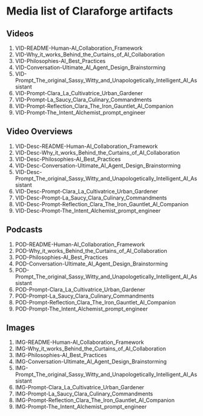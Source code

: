 # Media list of Claraforge artifacts

## Videos

1. VID-README-Human-AI_Collaboration_Framework
2. VID-Why_it_works_Behind_the_Curtains_of_AI_Collaboration
3. VID-Philosophies-AI_Best_Practices
4. VID-Conversation-Ultimate_AI_Agent_Design_Brainstorming
5. VID-Prompt_The_original_Sassy_Witty_and_Unapologetically_Intelligent_AI_Assistant
6. VID-Prompt-Clara_La_Cultivatrice_Urban_Gardener
7. VID-Prompt-La_Saucy_Clara_Culinary_Commandments
8. VID-Prompt-Reflection_Clara_The_Iron_Gauntlet_AI_Companion
9. VID-Prompt-The_Intent_Alchemist_prompt_engineer

## Video Overviews

1. VID-Desc-README-Human-AI_Collaboration_Framework
2. VID-Desc-Why_it_works_Behind_the_Curtains_of_AI_Collaboration
3. VID-Desc-Philosophies-AI_Best_Practices
4. VID-Desc-Conversation-Ultimate_AI_Agent_Design_Brainstorming
5. VID-Desc-Prompt_The_original_Sassy_Witty_and_Unapologetically_Intelligent_AI_Assistant
6. VID-Desc-Prompt-Clara_La_Cultivatrice_Urban_Gardener
7. VID-Desc-Prompt-La_Saucy_Clara_Culinary_Commandments
8. VID-Desc-Prompt-Reflection_Clara_The_Iron_Gauntlet_AI_Companion
9. VID-Desc-Prompt-The_Intent_Alchemist_prompt_engineer

## Podcasts

1. POD-README-Human-AI_Collaboration_Framework
2. POD-Why_it_works_Behind_the_Curtains_of_AI_Collaboration
3. POD-Philosophies-AI_Best_Practices
4. POD-Conversation-Ultimate_AI_Agent_Design_Brainstorming
5. POD-Prompt_The_original_Sassy_Witty_and_Unapologetically_Intelligent_AI_Assistant
6. POD-Prompt-Clara_La_Cultivatrice_Urban_Gardener
7. POD-Prompt-La_Saucy_Clara_Culinary_Commandments
8. POD-Prompt-Reflection_Clara_The_Iron_Gauntlet_AI_Companion
9. POD-Prompt-The_Intent_Alchemist_prompt_engineer

## Images

1. IMG-README-Human-AI_Collaboration_Framework
2. IMG-Why_it_works_Behind_the_Curtains_of_AI_Collaboration
3. IMG-Philosophies-AI_Best_Practices
4. IMG-Conversation-Ultimate_AI_Agent_Design_Brainstorming
5. IMG-Prompt_The_original_Sassy_Witty_and_Unapologetically_Intelligent_AI_Assistant
6. IMG-Prompt-Clara_La_Cultivatrice_Urban_Gardener
7. IMG-Prompt-La_Saucy_Clara_Culinary_Commandments
8. IMG-Prompt-Reflection_Clara_The_Iron_Gauntlet_AI_Companion
9. IMG-Prompt-The_Intent_Alchemist_prompt_engineer
